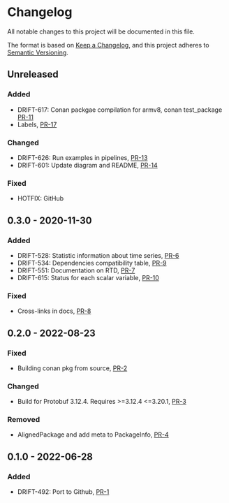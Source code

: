 # Changelog

All notable changes to this project will be documented in this file.

The format is based on [Keep a Changelog](https://keepachangelog.com/en/1.0.0/),
and this project adheres to [Semantic Versioning](https://semver.org/spec/v2.0.0.html).

## Unreleased

### Added

- DRIFT-617: Conan packgae compilation for armv8, conan test_package [PR-11](https://github.com/panda-official/DriftProtocol/pull/11/)
- Labels, [PR-17](https://github.com/panda-official/DriftProtocol/pull/17)

### Changed

- DRIFT-626: Run examples in pipelines, [PR-13](https://github.com/panda-official/DriftProtocol/pull/13)
- DRIFT-601: Update diagram and README, [PR-14](https://github.com/panda-official/DriftProtocol/pull/14)

### Fixed

- HOTFIX: GitHub

## 0.3.0 - 2020-11-30

### Added

- DRIFT-528: Statistic information about time series, [PR-6](https://github.com/panda-official/DriftProtocol/pull/6)
- DRIFT-534: Dependencies compatibility table, [PR-9](https://github.com/panda-official/DriftProtocol/pull/9)
- DRIFT-551: Documentation on RTD, [PR-7](https://github.com/panda-official/DriftProtocol/pull/7)
- DRIFT-615: Status for each scalar variable, [PR-10](https://github.com/panda-official/DriftProtocol/pull/10)

### Fixed

- Cross-links in docs, [PR-8](https://github.com/panda-official/DriftProtocol/pull/8)

## 0.2.0 - 2022-08-23

### Fixed

- Building conan pkg from source, [PR-2](https://github.com/panda-official/DriftProtocol/pull/2)

### Changed

- Build for Protobuf 3.12.4. Requires >=3.12.4 <=3.20.1, [PR-3](https://github.com/panda-official/DriftProtocol/pull/5)

### Removed

- AlignedPackage and add meta to PackageInfo, [PR-4](https://github.com/panda-official/DriftProtocol/pull/4)

## 0.1.0 - 2022-06-28

### Added

- DRIFT-492: Port to Github, [PR-1](https://github.com/panda-official/DriftProtocol/pull/1)
